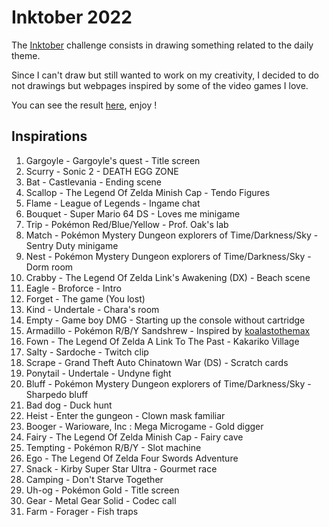 # Inktober 2022

The [Inktober](https://inktober.com) challenge consists in drawing something related to the daily theme.

Since I can't draw but still wanted to work on my creativity, I decided to do not drawings but webpages
inspired by some of the video games I love.

You can see the result [here](https://ahzelesteak.github.io/inktober2022/), enjoy !


## Inspirations

1. Gargoyle - Gargoyle's quest - Title screen
2. Scurry - Sonic 2 - DEATH EGG ZONE
3. Bat - Castlevania - Ending scene
4. Scallop - The Legend Of Zelda Minish Cap - Tendo Figures
5. Flame - League of Legends - Ingame chat
6. Bouquet - Super Mario 64 DS - Loves me minigame
7. Trip - Pokémon Red/Blue/Yellow - Prof. Oak's lab
8. Match - Pokémon Mystery Dungeon explorers of Time/Darkness/Sky - Sentry Duty minigame
9. Nest - Pokémon Mystery Dungeon explorers of Time/Darkness/Sky - Dorm room
10. Crabby - The Legend Of Zelda Link's Awakening (DX) - Beach scene
11. Eagle - Broforce - Intro
12. Forget - The game (You lost)
13. Kind - Undertale - Chara's room
14. Empty - Game boy DMG - Starting up the console without cartridge
15. Armadillo - Pokémon R/B/Y Sandshrew - Inspired by [koalastothemax](https://www.koalastothemax.com)
16. Fown - The Legend Of Zelda A Link To The Past - Kakariko Village
17. Salty - Sardoche - Twitch clip
18. Scrape - Grand Theft Auto Chinatown War (DS) - Scratch cards
19. Ponytail - Undertale - Undyne fight
20. Bluff - Pokémon Mystery Dungeon explorers of Time/Darkness/Sky - Sharpedo bluff
21. Bad dog - Duck hunt
22. Heist - Enter the gungeon - Clown mask familiar
23. Booger - Warioware, Inc : Mega Microgame - Gold digger
24. Fairy - The Legend Of Zelda Minish Cap - Fairy cave
25. Tempting - Pokémon R/B/Y - Slot machine
26. Ego - The Legend Of Zelda Four Swords Adventure
27. Snack - Kirby Super Star Ultra - Gourmet race
28. Camping - Don't Starve Together
29. Uh-og - Pokémon Gold - Title screen
30. Gear - Metal Gear Solid - Codec call
31. Farm - Forager - Fish traps